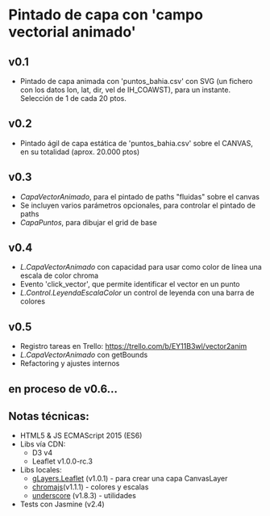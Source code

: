 # Pintado de capa con 'campo vectorial animado'

## v0.1
- Pintado de capa animada con 'puntos_bahia.csv' con SVG (un fichero con los datos lon, lat, dir, vel de IH_COAWST), para un instante. Selección de 1 de cada 20 ptos.

## v0.2
- Pintado ágil de capa estática de 'puntos_bahia.csv' sobre el CANVAS, en su totalidad (aprox. 20.000 ptos)

## v0.3
- *CapaVectorAnimado*, para el pintado de paths "fluidas" sobre el canvas
- Se incluyen varios parámetros opcionales, para controlar el pintado de paths
- *CapaPuntos*, para dibujar el grid de base

## v0.4
- *L.CapaVectorAnimado* con capacidad para usar como color de línea una escala de color chroma
- Evento 'click_vector', que permite identificar el vector en un punto
- *L.Control.LeyendaEscalaColor* un control de leyenda con una barra de colores

## v0.5
- Registro tareas en Trello: https://trello.com/b/EY11B3wl/vector2anim
- *L.CapaVectorAnimado* con getBounds
- Refactoring y ajustes internos

## en proceso de v0.6...




## Notas técnicas:
- HTML5 & JS ECMAScript 2015 (ES6)
- Libs vía CDN: 
    * D3 v4
    * Leaflet v1.0.0-rc.3
- Libs locales: 
    * [gLayers.Leaflet](https://github.com/Sumbera/gLayers.Leaflet) (v1.0.1) - para crear una capa CanvasLayer
    * [chromajs](https://github.com/gka/chroma.js)(v1.1.1) - colores y escalas
    * [underscore](http://underscorejs.org/) (v1.8.3) - utilidades
- Tests con Jasmine (v2.4)